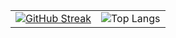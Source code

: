   <table>
    <tr>
      <td>
        <a href="https://git.io/streak-stats">
          <img src="https://nirzak-streak-stats.vercel.app?user=Monkey-Fans-Studios&theme=dark&hide_border=true" alt="GitHub Streak">
        </a>
      </td>
      <td>
        <img src="https://github-readme-stats.vercel.app/api/top-langs/?username=Monkey-Fans-Studios&layout=compact&hide=cmake,c" alt="Top Langs">
      </td>
    </tr>
  </table>
